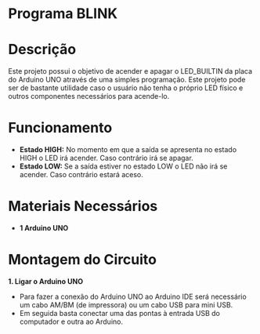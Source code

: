 # Programa BLINK
# Descrição
Este projeto possui o objetivo de acender e apagar o LED_BUILTIN da placa do Arduino UNO através de uma simples programação. Este projeto pode ser de bastante utilidade caso o usuário não tenha o próprio LED físico e outros componentes necessários para acende-lo.
# Funcionamento
- **Estado HIGH:** No momento em que a saída se apresenta no estado HIGH o LED irá acender. Caso contrário irá se apagar.
- **Estado LOW:** Se a saída estiver no estado LOW o LED não irá se acender. Caso contrário estará aceso.
# Materiais Necessários
- **1 Arduino UNO**
# Montagem do Circuito

**1. Ligar o Arduino UNO**

- Para fazer a conexão do Arduino UNO ao Arduino IDE será necessário um cabo AM/BM (de impressora) ou um cabo USB para mini USB.
- Em seguida basta conectar uma das pontas à entrada USB do computador e outra ao Arduino.
